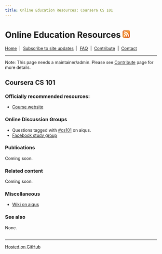 ```yaml
---
title: Online Education Resources: Coursera CS 101
---
```


# Online Education Resources <a href=""><img src="https://github.com/amberj/online-edu-resources/raw/gh-pages/feed-icon.png" alt="RSS Feed" /></a>
[Home](http://amberj.github.com/online-edu-resources/ "Online Educational Resources: Home") &nbsp;|&nbsp; [Subscribe to site updates](http://amberj.github.com/online-edu-resources/subscribe.html "Online Educational Resources: Subscribe to site updates") &nbsp;|&nbsp; [FAQ](http://amberj.github.com/online-edu-resources/faq.html "Online Educational Resources: FAQ") &nbsp;|&nbsp; [Contribute](http://amberj.github.com/online-edu-resources/contribute.html "Online Educational Reqources: Contribute") &nbsp;|&nbsp; [Contact](http://amberj.github.com/online-edu-resources/contact.html "Online Educational Resources: Contact")<br />

<hr />

Note: This page needs a maintainer/admin. Please see [Contribute](http://amberj.github.com/online-edu-resources/contribute.html) page for more details.

## Coursera CS 101
### Officially recommended resources:
* [Course website](http://www.cs101-class.org/)

### Online Discussion Groups
* Questions tagged with [#cs101](http://www.aiqus.com/tags/%23cs101) on aiqus.
* [Facebook study group](https://www.facebook.com/groups/129956253780450/)

### Publications
Coming soon.

### Related content
Coming soon.

### Miscellaneous
* [Wiki on aiqus](http://www.aiqus.com/wiki/Computer_Science_101)

### See also
None.
<br /><br />
<hr />

[Hosted on GitHub](https://github.com/amberj/online-edu-resources "online-edu-resources on GitHub")
